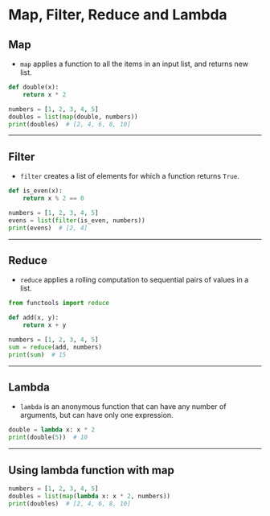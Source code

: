 # Map, Filter, Reduce and Lambda

## Map

- `map` applies a function to all the items in an input list, and returns new list.

```python
def double(x):
    return x * 2

numbers = [1, 2, 3, 4, 5]
doubles = list(map(double, numbers))
print(doubles)  # [2, 4, 6, 8, 10]
```

---

## Filter

- `filter` creates a list of elements for which a function returns `True`.

```python
def is_even(x):
    return x % 2 == 0

numbers = [1, 2, 3, 4, 5]
evens = list(filter(is_even, numbers))
print(evens)  # [2, 4]
```

---

## Reduce

- `reduce` applies a rolling computation to sequential pairs of values in a list.

```python
from functools import reduce

def add(x, y):
    return x + y

numbers = [1, 2, 3, 4, 5]
sum = reduce(add, numbers)
print(sum)  # 15
```

---

## Lambda

- `lambda` is an anonymous function that can have any number of arguments, but can have only one expression.

```python
double = lambda x: x * 2
print(double(5))  # 10
```

---

## Using lambda function with map

```python
numbers = [1, 2, 3, 4, 5]
doubles = list(map(lambda x: x * 2, numbers))
print(doubles)  # [2, 4, 6, 8, 10]
```
